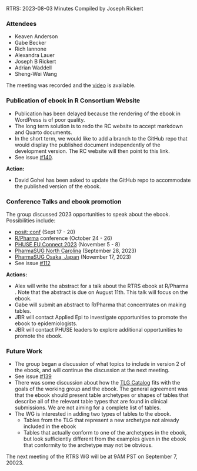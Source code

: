RTRS: 2023-08-03 Minutes
Compiled by Joseph Rickert

### Attendees

* Keaven Anderson
* Gabe Becker 
* Rich Iannone
* Alexandra Lauer
* Joseph B Rickert
* Adrian Waddell
* Sheng-Wei Wang

The meeting was recorded and the [video](https://zoom.us/rec/share/GrMxGHZudFWN9x6VYsA_NFJD-Nl9HBC4tpTHXqUZbgDKRSDhSyW7PwTLyAUpVViF.2LZtJdqgA4gUmuyi?startTime=1691078632000) is available.

### Publication of ebook in R Consortium Website

* Publication has been delayed because the rendering of the ebook in WordPress is of poor quality.
* The long term solution is to redo the RC website to accept markdown and Quarto documents.
* In the short term, we would like to add a branch to the GitHub repo that would display the published document independently of the development version. The RC website will then point to this link.
* See issue [#140](https://github.com/RConsortium/rtrs-wg/issues/140).

**Action:** 

* David Gohel has been asked to update the GitHub repo to accommodate the published version of the ebook.


### Conference Talks and ebook promotion

The group discussed 2023 opportunities to speak about the ebook. Possibilities include:

* [posit::conf](https://posit.co/conference/) (Sept 17 - 20)
* [R/Pharma](https://rinpharma.com/) conference (October 24 - 26)
* [PHUSE EU Connect 2023](https://www.cdisc.org/events/education/external-events/2023/11/phuse-eu-connect-2023) (November 5 - 8)
* [PharmaSUG North Carolina](https://www.cdisc.org/events/education/external-events/2023/11/phuse-eu-connect-2023)  (September 28, 2023)
* [PharmaSUG Osaka, Japan](https://www.cdisc.org/events/education/external-events/2023/11/phuse-eu-connect-2023) (November 17, 2023)
* See issue [#112](https://github.com/RConsortium/rtrs-wg/issues/112)

**Actions:** 

* Alex will write the abstract for a talk about the RTRS ebook at R/Pharma . Note that the abstract is due on August 11th. This talk will focus on the ebook.
* Gabe will submit an abstract to R/Pharma that concentrates on making tables.
* JBR will contact Applied Epi to investigate opportunities to promote the ebook to epidemiologists.
* JBR will contact PHUSE leaders to explore additional opportunities to promote the ebook.


### Future Work

* The group began a discussion of what topics to include in version 2 of the ebook, and will continue the discussion at the next meeting.
* See issue [#139](https://github.com/RConsortium/rtrs-wg/issues/139)
* There was some discussion about how the [TLG Catalog](https://insightsengineering.github.io/tlg-catalog/) fits with the goals of the working group and the ebook. The general agreement was that the ebook should present table archetypes or shapes of tables that describe all of the relevant table types that are found in clinical submissions. We are not aiming for a complete list of tables. 
* The WG is interested in adding two types of tables to the ebook.
  * Tables from the TLG that represent a new archetype not already included in the ebook
  * Tables that actually conform to one of the archetypes in the ebook, but look sufficiently different from the examples given in the ebook that conformity to the archetype may not be obvious.
 
The next meeting of the RTRS WG will be at 9AM PST on September 7, 20023.
